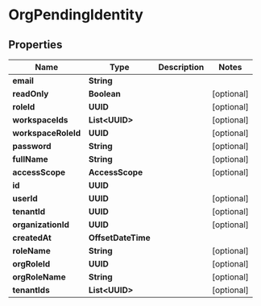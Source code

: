 

# OrgPendingIdentity


## Properties

| Name | Type | Description | Notes |
|------------ | ------------- | ------------- | -------------|
|**email** | **String** |  |  |
|**readOnly** | **Boolean** |  |  [optional] |
|**roleId** | **UUID** |  |  [optional] |
|**workspaceIds** | **List&lt;UUID&gt;** |  |  [optional] |
|**workspaceRoleId** | **UUID** |  |  [optional] |
|**password** | **String** |  |  [optional] |
|**fullName** | **String** |  |  [optional] |
|**accessScope** | **AccessScope** |  |  [optional] |
|**id** | **UUID** |  |  |
|**userId** | **UUID** |  |  [optional] |
|**tenantId** | **UUID** |  |  [optional] |
|**organizationId** | **UUID** |  |  [optional] |
|**createdAt** | **OffsetDateTime** |  |  |
|**roleName** | **String** |  |  [optional] |
|**orgRoleId** | **UUID** |  |  [optional] |
|**orgRoleName** | **String** |  |  [optional] |
|**tenantIds** | **List&lt;UUID&gt;** |  |  [optional] |



